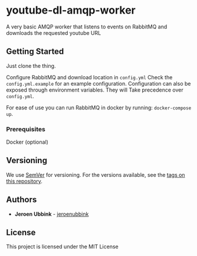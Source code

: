 # youtube-dl-amqp-worker

A very basic AMQP worker that listens to events on RabbitMQ and downloads
the requested youtube URL

## Getting Started

Just clone the thing.

Configure RabbitMQ and download location in `config.yml`
Check the `config.yml.example` for an example configuration.
Configuration can also be exposed through environment variables. They will
Take precedence over `config.yml`.

For ease of use you can run RabbitMQ in docker by running: `docker-compose up`.

### Prerequisites

Docker (optional)

## Versioning

We use [SemVer](http://semver.org/) for versioning. For the versions available, see the [tags on this repository](https://github.com/your/project/tags).

## Authors

* **Jeroen Ubbink** - [jeroenubbink](https://github.com/jeroenubbink)

## License

This project is licensed under the MIT License
